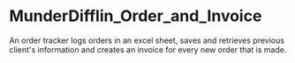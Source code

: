 # MunderDifflin_Order_and_Invoice
An order tracker logs orders in an excel sheet, saves and retrieves previous client's information and creates an invoice for every new order that is made.
